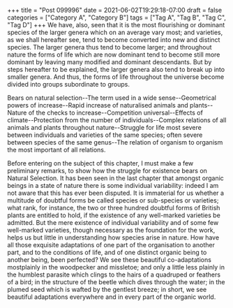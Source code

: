 +++
title = "Post 099996"
date = 2021-06-02T19:29:18-07:00
draft = false
categories = ["Category A", "Category B"]
tags = ["Tag A", "Tag B", "Tag C", "Tag D"]
+++
We have, also, seen that it is the most flourishing or dominant species of the larger genera which on an average vary most; and varieties, as we shall hereafter see, tend to become converted into new and distinct species. The larger genera thus tend to become larger; and throughout nature the forms of life which are now dominant tend to become still more dominant by leaving many modified and dominant descendants. But by steps hereafter to be explained, the larger genera also tend to break up into smaller genera. And thus, the forms of life throughout the universe become divided into groups subordinate to groups.

Bears on natural selection--The term used in a wide sense--Geometrical powers of increase--Rapid increase of naturalised animals and plants--Nature of the checks to increase--Competition universal--Effects of climate--Protection from the number of individuals--Complex relations of all animals and plants throughout nature--Struggle for life most severe between individuals and varieties of the same species; often severe between species of the same genus--The relation of organism to organism the most important of all relations.

Before entering on the subject of this chapter, I must make a few preliminary remarks, to show how the struggle for existence bears on Natural Selection. It has been seen in the last chapter that amongst organic beings in a state of nature there is some individual variability: indeed I am not aware that this has ever been disputed. It is immaterial for us whether a multitude of doubtful forms be called species or sub-species or varieties; what rank, for instance, the two or three hundred doubtful forms of British plants are entitled to hold, if the existence of any well-marked varieties be admitted. But the mere existence of individual variability and of some few well-marked varieties, though necessary as the foundation for the work, helps us but little in understanding how species arise in nature. How have all those exquisite adaptations of one part of the organisation to another part, and to the conditions of life, and of one distinct organic being to another being, been perfected? We see these beautiful co-adaptations mostplainly in the woodpecker and missletoe; and only a little less plainly in the humblest parasite which clings to the hairs of a quadruped or feathers of a bird; in the structure of the beetle which dives through the water; in the plumed seed which is wafted by the gentlest breeze; in short, we see beautiful adaptations everywhere and in every part of the organic world.
